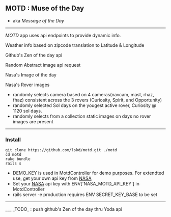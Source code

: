 

## MOTD : Muse of the Day

* aka  _Message_ _of_ _the_ _Day_

___
*MOTD*   app uses api endpoints to provide dynamic info.

Weather info based on zipcode translation to Latitude & Longitude

Github's Zen of the day api

Random Abstract image api request

Nasa's Image of the day

Nasa's Rover images
* randomly selects camera based on 4 cameras(navcam, mast, rhaz, fhaz) consistent across the 3 rovers  (Curiosity, Spirit, and Opportunity)
* randomly selected Sol days on the yougest active rover, Curiosity @ 1120 sol days.
* randomly selects from a collection static images on days no rover images are present

___

### Install

```
git clone https://github.com/lskd/motd.git ./motd
cd motd
rake bundle
rails s
```

* DEMO_KEY is used in MotdController for demo purposes. For extendted use, get your own api key from [NASA](https://api.nasa.gov/#getting-started)
* Set your [NASA](https://api.nasa.gov/#getting-started) api key with ENV['NASA_MOTD_API_KEY'] in MotdController
* rails server -e production requires ENV SECRET_KEY_BASE to be set

<hr>
___
_TODO_ : push github's Zen of the day thru Yoda api
